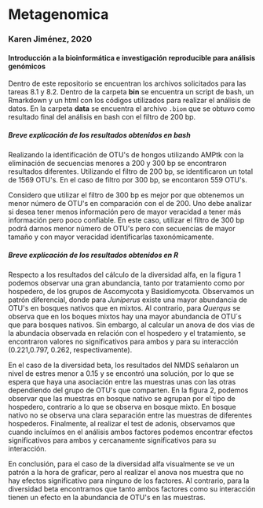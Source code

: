 # Metagenomica
### Karen Jiménez, 2020
#### Introducción a la bioinformática e investigación reproducible para análisis genómicos

Dentro de este repositorio se encuentran los archivos solicitados para las  tareas 8.1 y 8.2. Dentro de la carpeta **bin** se encuentra un script de bash, un Rmarkdown y un html con los códigos utilizados para realizar el análisis de datos. En la carpeta **data** se encuentra el archivo `.biom` que se obtuvo como resultado final del análisis en bash con el filtro de 200 bp. 

##### Breve explicación de los resultados obtenidos en bash

Realizando la identificación de OTU's de hongos utilizando AMPtk con la eliminación de secuencias menores a 200 y 300 bp se encontraron resultados diferentes. Utilizando el filtro de 200 bp, se identificaron un total de 1569 OTU's. En el caso de filtro por 300 bp, se encontaron 559 OTU's.

Considero que utilizar el filtro de 300 bp es mejor por que obtenemos un menor número de OTU's en comparación con el de 200. Uno debe analizar si desea tener menos información pero de mayor veracidad a tener más información pero poco confiable. En este caso, utilizar el filtro de 300 bp podrá darnos menor número de OTU's pero con secuencias de mayor tamaño y con mayor veracidad identificarlas taxonómicamente.

##### Breve explicación de los resultados obtenidos en R 

Respecto a los resultados del cálculo de la diversidad alfa, en la figura 1 podemos observar una gran abundancia, tanto por tratamiento como por hospedero, de los grupos de Ascomycota y Basidiomycota. Observamos un patrón diferencial, donde para *Juniperus* existe una mayor abundancia de OTU's en bosques nativos que en mixtos. Al contrario, para *Querqus* se observa que en los boques mixtos hay una mayor abundancia de OTU´s que para bosques nativos. Sin embargo, al calcular un anova de dos vias de la abundacia observada en relación con el hospedero y el tratamiento, se encontraron valores no significativos para ambos y para su interacción (0.221,0.797, 0.262, respectivamente). 

En el caso de la diversidad beta, los resultados del NMDS señalaron un nivel de estres menor a 0.15 y se encontró una solución, por lo que se espera que haya una asociación entre las muestras unas con las otras dependiendo del grupo de OTU's que comparten. En la figura 2, podemos observar que las muestras en bosque nativo se agrupan por el tipo de hospedero, contrario a lo que se observa en bosque mixto. En bosque nativo no se observa una clara separación entre las muestras de diferentes hospederos. Finalmente, al realizar el test de adonis, observamos que cuando incluímos en el análisis ambos factores podemos encontrar efectos significativos para ambos y cercanamente significativos para su interacción. 

En conclusión, para el caso de la diversidad alfa visualmente se ve un patrón a la hora de graficar, pero al realizar el anova nos muestra que no hay efectos significativo para ninguno de los factores. Al contrario, para la diversidad beta encontramos que tanto ambos factores como su interacción tienen un efecto en la abundancia de OTU's en las muestras. 
